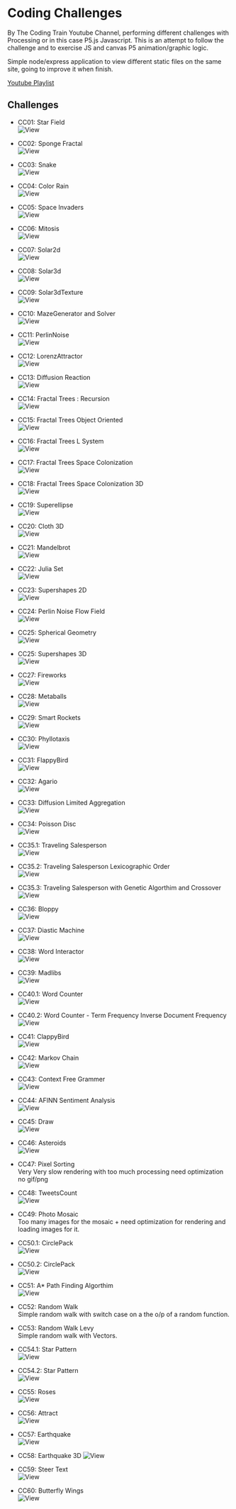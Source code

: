# Coding Challenges  
By The Coding Train Youtube Channel, performing different challenges with Processing or in this case P5.js Javascript. This is an attempt to follow the challenge and to exercise JS and canvas P5 animation/graphic logic.

Simple node/express application to view different static files on the same site, going to improve it when finish.
  
[Youtube Playlist](https://www.youtube.com/playlist?list=PLRqwX-V7Uu6ZiZxtDDRCi6uhfTH4FilpH)

## Challenges
- CC01: Star Field  
![View](https://github.com/MAshrafM/CodingTrain_CC/blob/master/CC/01_StarField/show.gif)  
  
- CC02: Sponge Fractal  
![View](https://github.com/MAshrafM/CodingTrain_CC/blob/master/CC/02_SpongeFractal/show.gif)  
  
- CC03: Snake  
![View](https://github.com/MAshrafM/CodingTrain_CC/blob/master/CC/03_Snake/show.gif)  
  
- CC04: Color Rain  
![View](https://github.com/MAshrafM/CodingTrain_CC/blob/master/CC/04_ColorRain/show.gif)  
  
- CC05: Space Invaders  
![View](https://github.com/MAshrafM/CodingTrain_CC/blob/master/CC/05_SpaceInvaders/show.gif)  
  
- CC06: Mitosis  
![View](https://github.com/MAshrafM/CodingTrain_CC/blob/master/CC/06_Mitosis/show.gif)  

- CC07: Solar2d  
![View](https://github.com/MAshrafM/CodingTrain_CC/blob/master/CC/07_Solar2d/show.gif)  
  
- CC08: Solar3d  
![View](https://github.com/MAshrafM/CodingTrain_CC/blob/master/CC/08_Solar3d/show.gif)  

- CC09: Solar3dTexture  
![View](https://github.com/MAshrafM/CodingTrain_CC/blob/master/CC/09_Solar3dTexture/show.gif)  
  
- CC10: MazeGenerator and Solver  
![View](https://github.com/MAshrafM/CodingTrain_CC/blob/master/CC/10_MazeGen/show.gif)  

- CC11: PerlinNoise  
![View](https://github.com/MAshrafM/CodingTrain_CC/blob/master/CC/11_PerlinNoise/show.gif)  

- CC12: LorenzAttractor  
![View](https://github.com/MAshrafM/CodingTrain_CC/blob/master/CC/12_LorenzAttractor/show.gif)  

- CC13: Diffusion Reaction  
![View](https://github.com/MAshrafM/CodingTrain_CC/blob/master/CC/13_Diffusion/show.PNG)  
  
- CC14: Fractal Trees : Recursion  
![View](https://github.com/MAshrafM/CodingTrain_CC/blob/master/CC/14_FractalRec/show.gif)  
  
- CC15: Fractal Trees Object Oriented  
![View](https://github.com/MAshrafM/CodingTrain_CC/blob/master/CC/15_FractalOO/show.gif)  

- CC16: Fractal Trees L System  
![View](https://github.com/MAshrafM/CodingTrain_CC/blob/master/CC/16_FractalL/show.gif)  

- CC17: Fractal Trees Space Colonization  
![View](https://github.com/MAshrafM/CodingTrain_CC/blob/master/CC/17_FractalSC/show.gif)  

- CC18: Fractal Trees Space Colonization 3D  
![View](https://github.com/MAshrafM/CodingTrain_CC/blob/master/CC/18_Fractal3d/show.gif)  

- CC19: Superellipse  
![View](https://github.com/MAshrafM/CodingTrain_CC/blob/master/CC/19_Superellipse/show.gif)  

- CC20: Cloth 3D  
![View](https://github.com/MAshrafM/CodingTrain_CC/blob/master/CC/20_Cloth3d/show.gif)  

- CC21: Mandelbrot  
![View](https://github.com/MAshrafM/CodingTrain_CC/blob/master/CC/21_Mandelbrot/show.png)  

- CC22: Julia Set  
![View](https://github.com/MAshrafM/CodingTrain_CC/blob/master/CC/22_JuliaSet/show.gif)  

- CC23: Supershapes 2D  
![View](https://github.com/MAshrafM/CodingTrain_CC/blob/master/CC/23_Supershape2d/show.gif)  

- CC24: Perlin Noise Flow Field  
![View](https://github.com/MAshrafM/CodingTrain_CC/blob/master/CC/24_PerlinNoiseFlowField/show.gif)  

- CC25: Spherical Geometry  
![View](https://github.com/MAshrafM/CodingTrain_CC/blob/master/CC/25_SphericalGeometry/show.gif)  

- CC25: Supershapes 3D  
![View](https://github.com/MAshrafM/CodingTrain_CC/blob/master/CC/26_Supershape3d/show.gif)  

- CC27: Fireworks  
![View](https://github.com/MAshrafM/CodingTrain_CC/blob/master/CC/27_Fireworks/show.gif)  

- CC28: Metaballs  
![View](https://github.com/MAshrafM/CodingTrain_CC/blob/master/CC/28_Metaballs/show.gif)  

- CC29: Smart Rockets  
![View](https://github.com/MAshrafM/CodingTrain_CC/blob/master/CC/29_SmartRockets/show.gif)  

- CC30: Phyllotaxis  
![View](https://github.com/MAshrafM/CodingTrain_CC/blob/master/CC/30_Phyllotaxis/show.gif)  

- CC31: FlappyBird  
![View](https://github.com/MAshrafM/CodingTrain_CC/blob/master/CC/31_FlappyBird/show.gif)  

- CC32: Agario  
![View](https://github.com/MAshrafM/CodingTrain_CC/blob/master/CC/32_Agario/show.gif)  

- CC33: Diffusion Limited Aggregation  
![View](https://github.com/MAshrafM/CodingTrain_CC/blob/master/CC/33_DLA/show.gif)  

- CC34: Poisson Disc  
![View](https://github.com/MAshrafM/CodingTrain_CC/blob/master/CC/34_PoissonDisc/show.gif)  

- CC35.1: Traveling Salesperson  
![View](https://github.com/MAshrafM/CodingTrain_CC/blob/master/CC/35.1_TSP/show.gif)  

- CC35.2: Traveling Salesperson Lexicographic Order   
![View](https://github.com/MAshrafM/CodingTrain_CC/blob/master/CC/35.2_TSPLexical/show.gif)  

- CC35.3: Traveling Salesperson with Genetic Algorthim and Crossover  
![View](https://github.com/MAshrafM/CodingTrain_CC/blob/master/CC/35.3_TSPwGA/show.gif)  

- CC36: Bloppy  
![View](https://github.com/MAshrafM/CodingTrain_CC/blob/master/CC/36_Bloppy/show.gif)  

- CC37: Diastic Machine  
![View](https://github.com/MAshrafM/CodingTrain_CC/blob/master/CC/37_DiasticMachine/show.PNG)  

- CC38: Word Interactor  
![View](https://github.com/MAshrafM/CodingTrain_CC/blob/master/CC/38_WordInteractor/show.PNG)  

- CC39: Madlibs  
![View](https://github.com/MAshrafM/CodingTrain_CC/blob/master/CC/39_Madlibs/show.PNG)  

- CC40.1: Word Counter  
![View](https://github.com/MAshrafM/CodingTrain_CC/blob/master/CC/40.1_WordCounter/show.PNG)  

- CC40.2: Word Counter - Term Frequency Inverse Document Frequency  
![View](https://github.com/MAshrafM/CodingTrain_CC/blob/master/CC/40.2_WordCounterTFidf/show.PNG)  

- CC41: ClappyBird  
![View](https://github.com/MAshrafM/CodingTrain_CC/blob/master/CC/31_FlappyBird/show.gif)  

- CC42: Markov Chain  
![View](https://github.com/MAshrafM/CodingTrain_CC/blob/master/CC/42_MarkovChain/show.PNG)  

- CC43: Context Free Grammer  
![View](https://github.com/MAshrafM/CodingTrain_CC/blob/master/CC/43_ContextFreeGrammer/show.PNG)  

- CC44: AFINN Sentiment Analysis  
![View](https://github.com/MAshrafM/CodingTrain_CC/blob/master/CC/44_AFINN/show.PNG)  

- CC45: Draw  
![View](https://github.com/MAshrafM/CodingTrain_CC/blob/master/CC/45_Draw/show.PNG)  

- CC46: Asteroids  
![View](https://github.com/MAshrafM/CodingTrain_CC/blob/master/CC/46_Asteroids/show.gif)  

- CC47: Pixel Sorting  
Very Very slow rendering with too much processing need optimization no gif/png  

- CC48: TweetsCount  
![View](https://github.com/MAshrafM/CodingTrain_CC/blob/master/CC/48_TweetsCount/show.PNG)  

- CC49: Photo Mosaic  
Too many images for the mosaic + need optimization for rendering and loading images for it.   

- CC50.1: CirclePack  
![View](https://github.com/MAshrafM/CodingTrain_CC/blob/master/CC/50.1_CirclePack/show.gif)  

- CC50.2: CirclePack  
![View](https://github.com/MAshrafM/CodingTrain_CC/blob/master/CC/50.2_CirclePack/show.PNG)  
  
- CC51: A* Path Finding Algorthim  
![View](https://github.com/MAshrafM/CodingTrain_CC/blob/master/CC/51_AStar/show.PNG)  

- CC52: Random Walk  
Simple random walk with switch case on a the o/p of a random function.  

- CC53: Random Walk Levy  
Simple random walk with Vectors.  

- CC54.1: Star Pattern  
![View](https://github.com/MAshrafM/CodingTrain_CC/blob/master/CC/54.1_StarPattern/show.PNG)  

- CC54.2: Star Pattern  
![View](https://github.com/MAshrafM/CodingTrain_CC/blob/master/CC/54.2_StarPattern/show.PNG)  

- CC55: Roses  
![View](https://github.com/MAshrafM/CodingTrain_CC/blob/master/CC/55_Roses/show.png)  

- CC56: Attract  
![View](https://github.com/MAshrafM/CodingTrain_CC/blob/master/CC/56_Attract/show.gif)  

- CC57: Earthquake  
![View](https://github.com/MAshrafM/CodingTrain_CC/blob/master/CC/57_Earthquake/show.PNG)  

- CC58: Earthquake 3D 
![View](https://github.com/MAshrafM/CodingTrain_CC/blob/master/CC/58_Earthquake3d/show.PNG)  

- CC59: Steer Text  
![View](https://github.com/MAshrafM/CodingTrain_CC/blob/master/CC/59_SteerText/show.gif)  
  
- CC60: Butterfly Wings  
![View](https://github.com/MAshrafM/CodingTrain_CC/blob/master/CC/60_ButterflyWings/show.gif)  
